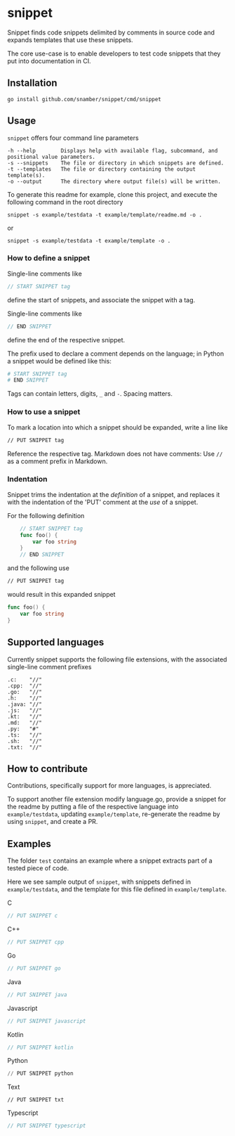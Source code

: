 # snippet

Snippet finds code snippets delimited by comments in source code and
expands templates that use these snippets.

The core use-case is to enable developers to test code snippets that they put into documentation in CI.

## Installation

```shell script
go install github.com/snamber/snippet/cmd/snippet
```

## Usage

`snippet` offers four command line parameters

```text
-h --help        Displays help with available flag, subcommand, and positional value parameters.
-s --snippets    The file or directory in which snippets are defined.
-t --templates   The file or directory containing the output template(s).
-o --output      The directory where output file(s) will be written.
```

To generate this readme for example, clone this project, and execute the following command in the root directory

```shell script
snippet -s example/testdata -t example/template/readme.md -o . 
```
or 
```shell script
snippet -s example/testdata -t example/template -o . 
```

### How to define a snippet

Single-line comments like
```go
// START SNIPPET tag
```
define the start of snippets, and associate the snippet with a tag.

Single-line comments like
```go
// END SNIPPET
```
define the end of the respective snippet. 

The prefix used to declare a comment depends on the language; in Python a snippet would be defined like this:
```python
# START SNIPPET tag
# END SNIPPET
```

Tags can contain letters, digits, `_` and `-`. Spacing matters.

### How to use a snippet

To mark a location into which a snippet should be expanded, write a line like
```md
// PUT SNIPPET tag　
```
Reference the respective tag. Markdown does not have comments: Use `//` as a comment prefix in Markdown.

### Indentation

Snippet trims the indentation at the _definition_ of a snippet, and replaces it with the indentation of the 'PUT' comment at the _use_
of a snippet.

For the following definition
```go
    // START SNIPPET tag
    func foo() {
        var foo string
    }   
    // END SNIPPET
```
and the following use
```md
// PUT SNIPPET tag　
```
would result in this expanded snippet
```go
func foo() {
    var foo string
}   
```

## Supported languages

Currently snippet supports the following file extensions, with the associated single-line comment prefixes

```text
.c:    "//"
.cpp:  "//"
.go:   "//"
.h:    "//"
.java: "//"
.js:   "//"
.kt:   "//"
.md:   "//"
.py:   "#"
.ts:   "//"
.sh:   "//"
.txt:  "//"
```

## How to contribute

Contributions, specifically support for more languages, is appreciated.

To support another file extension modify language.go, provide a snippet for the readme by putting a file
of the respective language into `example/testdata`, updating `example/template`, re-generate the readme by using `snippet`, and create a PR. 

## Examples

The folder `test` contains an example where a snippet extracts part of a tested piece of code.

Here we see sample output of `snippet`, with snippets defined in `example/testdata`, and the template for this file defined in `example/template`.

C
```c
// PUT SNIPPET c
```

C++
```cpp
// PUT SNIPPET cpp
```

Go
```go
// PUT SNIPPET go
```

Java
```java
// PUT SNIPPET java
```

Javascript
```js
// PUT SNIPPET javascript
```

Kotlin
```kotlin
// PUT SNIPPET kotlin
```

Python
```python
// PUT SNIPPET python
```

Text
```text
// PUT SNIPPET txt
```

Typescript
```typescript
// PUT SNIPPET typescript
```
